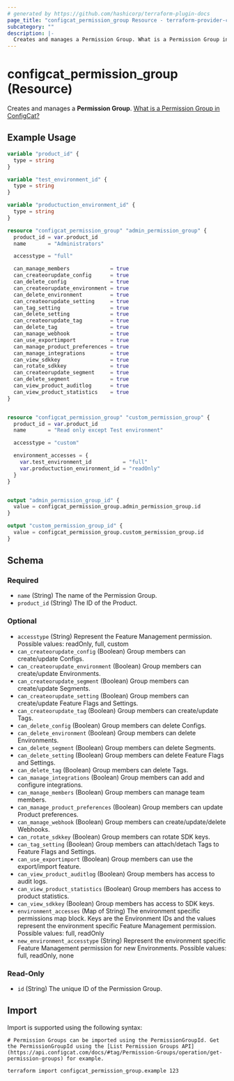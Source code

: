 ```yaml
---
# generated by https://github.com/hashicorp/terraform-plugin-docs
page_title: "configcat_permission_group Resource - terraform-provider-configcat"
subcategory: ""
description: |-
  Creates and manages a Permission Group. What is a Permission Group in ConfigCat? https://configcat.com/docs/advanced/team-management/team-management-basics/#permissions--permission-groups-product-level
---
```


# configcat_permission_group (Resource)

Creates and manages a **Permission Group**. [What is a Permission Group in ConfigCat?](https://configcat.com/docs/advanced/team-management/team-management-basics/#permissions--permission-groups-product-level)

## Example Usage

```terraform
variable "product_id" {
  type = string
}

variable "test_environment_id" {
  type = string
}

variable "productuction_environment_id" {
  type = string
}

resource "configcat_permission_group" "admin_permission_group" {
  product_id = var.product_id
  name       = "Administrators"

  accesstype = "full"

  can_manage_members             = true
  can_createorupdate_config      = true
  can_delete_config              = true
  can_createorupdate_environment = true
  can_delete_environment         = true
  can_createorupdate_setting     = true
  can_tag_setting                = true
  can_delete_setting             = true
  can_createorupdate_tag         = true
  can_delete_tag                 = true
  can_manage_webhook             = true
  can_use_exportimport           = true
  can_manage_product_preferences = true
  can_manage_integrations        = true
  can_view_sdkkey                = true
  can_rotate_sdkkey              = true
  can_createorupdate_segment     = true
  can_delete_segment             = true
  can_view_product_auditlog      = true
  can_view_product_statistics    = true
}


resource "configcat_permission_group" "custom_permission_group" {
  product_id = var.product_id
  name       = "Read only except Test environment"

  accesstype = "custom"

  environment_accesses = {
    var.test_environment_id          = "full"
    var.productuction_environment_id = "readOnly"
  }
}


output "admin_permission_group_id" {
  value = configcat_permission_group.admin_permission_group.id
}

output "custom_permission_group_id" {
  value = configcat_permission_group.custom_permission_group.id
}
```

<!-- schema generated by tfplugindocs -->
## Schema

### Required

- `name` (String) The name of the Permission Group.
- `product_id` (String) The ID of the Product.

### Optional

- `accesstype` (String) Represent the Feature Management permission. Possible values: readOnly, full, custom
- `can_createorupdate_config` (Boolean) Group members can create/update Configs.
- `can_createorupdate_environment` (Boolean) Group members can create/update Environments.
- `can_createorupdate_segment` (Boolean) Group members can create/update Segments.
- `can_createorupdate_setting` (Boolean) Group members can create/update Feature Flags and Settings.
- `can_createorupdate_tag` (Boolean) Group members can create/update Tags.
- `can_delete_config` (Boolean) Group members can delete Configs.
- `can_delete_environment` (Boolean) Group members can delete Environments.
- `can_delete_segment` (Boolean) Group members can delete Segments.
- `can_delete_setting` (Boolean) Group members can delete Feature Flags and Settings.
- `can_delete_tag` (Boolean) Group members can delete Tags.
- `can_manage_integrations` (Boolean) Group members can add and configure integrations.
- `can_manage_members` (Boolean) Group members can manage team members.
- `can_manage_product_preferences` (Boolean) Group members can update Product preferences.
- `can_manage_webhook` (Boolean) Group members can create/update/delete Webhooks.
- `can_rotate_sdkkey` (Boolean) Group members can rotate SDK keys.
- `can_tag_setting` (Boolean) Group members can attach/detach Tags to Feature Flags and Settings.
- `can_use_exportimport` (Boolean) Group members can use the export/import feature.
- `can_view_product_auditlog` (Boolean) Group members has access to audit logs.
- `can_view_product_statistics` (Boolean) Group members has access to product statistics.
- `can_view_sdkkey` (Boolean) Group members has access to SDK keys.
- `environment_accesses` (Map of String) The environment specific permissions map block. Keys are the Environment IDs and the values represent the environment specific Feature Management permission. Possible values: full, readOnly
- `new_environment_accesstype` (String) Represent the environment specific Feature Management permission for new Environments. Possible values: full, readOnly, none

### Read-Only

- `id` (String) The unique ID of the Permission Group.

## Import

Import is supported using the following syntax:

```shell
# Permission Groups can be imported using the PermissionGroupId. Get the PermissionGroupId using the [List Permission Groups API](https://api.configcat.com/docs/#tag/Permission-Groups/operation/get-permission-groups) for example.

terraform import configcat_permission_group.example 123
```
